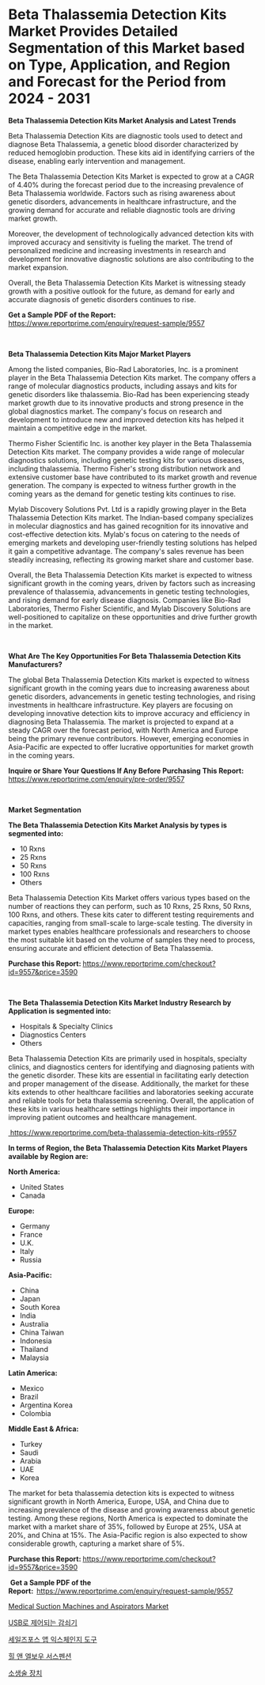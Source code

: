<p><h1>Beta Thalassemia Detection Kits Market Provides Detailed Segmentation of this Market based on Type, Application, and Region and Forecast for the Period from 2024 - 2031</h1></p><p><strong>Beta Thalassemia Detection Kits Market Analysis and Latest Trends</strong></p>
<p><p>Beta Thalassemia Detection Kits are diagnostic tools used to detect and diagnose Beta Thalassemia, a genetic blood disorder characterized by reduced hemoglobin production. These kits aid in identifying carriers of the disease, enabling early intervention and management.</p><p>The Beta Thalassemia Detection Kits Market is expected to grow at a CAGR of 4.40% during the forecast period due to the increasing prevalence of Beta Thalassemia worldwide. Factors such as rising awareness about genetic disorders, advancements in healthcare infrastructure, and the growing demand for accurate and reliable diagnostic tools are driving market growth.</p><p>Moreover, the development of technologically advanced detection kits with improved accuracy and sensitivity is fueling the market. The trend of personalized medicine and increasing investments in research and development for innovative diagnostic solutions are also contributing to the market expansion.</p><p>Overall, the Beta Thalassemia Detection Kits Market is witnessing steady growth with a positive outlook for the future, as demand for early and accurate diagnosis of genetic disorders continues to rise.</p></p>
<p><strong>Get a Sample PDF of the Report:&nbsp;</strong> <a href="https://www.reportprime.com/enquiry/request-sample/9557">https://www.reportprime.com/enquiry/request-sample/9557</a></p>
<p>&nbsp;</p>
<p><strong>Beta Thalassemia Detection Kits Major Market Players</strong></p>
<p><p>Among the listed companies, Bio-Rad Laboratories, Inc. is a prominent player in the Beta Thalassemia Detection Kits market. The company offers a range of molecular diagnostics products, including assays and kits for genetic disorders like thalassemia. Bio-Rad has been experiencing steady market growth due to its innovative products and strong presence in the global diagnostics market. The company's focus on research and development to introduce new and improved detection kits has helped it maintain a competitive edge in the market.</p><p>Thermo Fisher Scientific Inc. is another key player in the Beta Thalassemia Detection Kits market. The company provides a wide range of molecular diagnostics solutions, including genetic testing kits for various diseases, including thalassemia. Thermo Fisher's strong distribution network and extensive customer base have contributed to its market growth and revenue generation. The company is expected to witness further growth in the coming years as the demand for genetic testing kits continues to rise.</p><p>Mylab Discovery Solutions Pvt. Ltd is a rapidly growing player in the Beta Thalassemia Detection Kits market. The Indian-based company specializes in molecular diagnostics and has gained recognition for its innovative and cost-effective detection kits. Mylab's focus on catering to the needs of emerging markets and developing user-friendly testing solutions has helped it gain a competitive advantage. The company's sales revenue has been steadily increasing, reflecting its growing market share and customer base.</p><p>Overall, the Beta Thalassemia Detection Kits market is expected to witness significant growth in the coming years, driven by factors such as increasing prevalence of thalassemia, advancements in genetic testing technologies, and rising demand for early disease diagnosis. Companies like Bio-Rad Laboratories, Thermo Fisher Scientific, and Mylab Discovery Solutions are well-positioned to capitalize on these opportunities and drive further growth in the market.</p></p>
<p>&nbsp;</p>
<p><strong>What Are The Key Opportunities For Beta Thalassemia Detection Kits Manufacturers?</strong></p>
<p><p>The global Beta Thalassemia Detection Kits market is expected to witness significant growth in the coming years due to increasing awareness about genetic disorders, advancements in genetic testing technologies, and rising investments in healthcare infrastructure. Key players are focusing on developing innovative detection kits to improve accuracy and efficiency in diagnosing Beta Thalassemia. The market is projected to expand at a steady CAGR over the forecast period, with North America and Europe being the primary revenue contributors. However, emerging economies in Asia-Pacific are expected to offer lucrative opportunities for market growth in the coming years.</p></p>
<p><strong>Inquire or Share Your Questions If Any Before Purchasing This Report:</strong> <a href="https://www.reportprime.com/enquiry/pre-order/9557">https://www.reportprime.com/enquiry/pre-order/9557</a></p>
<p>&nbsp;</p>
<p><strong>Market Segmentation</strong></p>
<p><strong>The Beta Thalassemia Detection Kits Market Analysis by types is segmented into:</strong></p>
<p><ul><li>10 Rxns</li><li>25 Rxns</li><li>50 Rxns</li><li>100 Rxns</li><li>Others</li></ul></p>
<p><p>Beta Thalassemia Detection Kits Market offers various types based on the number of reactions they can perform, such as 10 Rxns, 25 Rxns, 50 Rxns, 100 Rxns, and others. These kits cater to different testing requirements and capacities, ranging from small-scale to large-scale testing. The diversity in market types enables healthcare professionals and researchers to choose the most suitable kit based on the volume of samples they need to process, ensuring accurate and efficient detection of Beta Thalassemia.</p></p>
<p><strong>Purchase this Report:&nbsp;</strong><a href="https://www.reportprime.com/checkout?id=9557&price=3590">https://www.reportprime.com/checkout?id=9557&price=3590</a></p>
<p>&nbsp;</p>
<p><strong>The Beta Thalassemia Detection Kits Market Industry Research by Application is segmented into:</strong></p>
<p><ul><li>Hospitals & Specialty Clinics</li><li>Diagnostics Centers</li><li>Others</li></ul></p>
<p><p>Beta Thalassemia Detection Kits are primarily used in hospitals, specialty clinics, and diagnostics centers for identifying and diagnosing patients with the genetic disorder. These kits are essential in facilitating early detection and proper management of the disease. Additionally, the market for these kits extends to other healthcare facilities and laboratories seeking accurate and reliable tools for beta thalassemia screening. Overall, the application of these kits in various healthcare settings highlights their importance in improving patient outcomes and healthcare management.</p></p>
<p><a href="https://www.reportprime.com/beta-thalassemia-detection-kits-r9557">&nbsp;https://www.reportprime.com/beta-thalassemia-detection-kits-r9557</a></p>
<p><strong>In terms of Region, the Beta Thalassemia Detection Kits Market Players available by Region are:</strong></p>
<p>
    <p> <strong> North America: </strong>
        <ul>
            <li>United States</li>
            <li>Canada</li>
        </ul>
        </p> 
    <p> <strong> Europe: </strong>
        <ul>
            <li>Germany</li>
            <li>France</li>
            <li>U.K.</li>
            <li>Italy</li>
            <li>Russia</li>
        </ul>
        </p> 
    <p> <strong> Asia-Pacific: </strong>
        <ul>
            <li>China</li>
            <li>Japan</li>
            <li>South Korea</li>
            <li>India</li>
            <li>Australia</li>
            <li>China Taiwan</li>
            <li>Indonesia</li>
            <li>Thailand</li>
            <li>Malaysia</li>
        </ul>
        </p> 
    <p> <strong> Latin America: </strong>
        <ul>
            <li>Mexico</li>
            <li>Brazil</li>
            <li>Argentina Korea</li>
            <li>Colombia</li>
        </ul>
        </p> 
    <p> <strong> Middle East & Africa: </strong>
        <ul>
            <li>Turkey</li>
            <li>Saudi</li>
            <li>Arabia</li>
            <li>UAE</li>
            <li>Korea</li>
        </ul>
    </p>
    </p>
<p><p>The market for beta thalassemia detection kits is expected to witness significant growth in North America, Europe, USA, and China due to increasing prevalence of the disease and growing awareness about genetic testing. Among these regions, North America is expected to dominate the market with a market share of 35%, followed by Europe at 25%, USA at 20%, and China at 15%. The Asia-Pacific region is also expected to show considerable growth, capturing a market share of 5%.</p></p>
<p><strong>Purchase this Report: </strong><a href="https://www.reportprime.com/checkout?id=9557&price=3590">https://www.reportprime.com/checkout?id=9557&price=3590</a></p>
<p>&nbsp;<strong>Get a Sample PDF of the Report:&nbsp;&nbsp;</strong><a href="https://www.reportprime.com/enquiry/request-sample/9557">https://www.reportprime.com/enquiry/request-sample/9557</a></p>
<p><strong></strong></p>
<p><p><a href="https://github.com/okotobwrhuteie/Market-Research-Report-List-3/blob/main/medical-suction-machines-and-aspirators-market.md">Medical Suction Machines and Aspirators Market</a></p><p><a href="https://github.com/jimahmed0511/Market-Research-Report-List-1/blob/main/8841518103798.md">USB로 제어되는 감쇠기</a></p><p><a href="https://medium.com/@eloisadavis47/salesforce-appexchange-%EB%8F%84%EA%B5%AC-%EC%8B%9C%EC%9E%A5-%EA%B7%9C%EB%AA%A8-%EC%A0%90%EC%9C%A0%EC%9C%A8-%EB%B0%8F-%ED%8A%B8%EB%A0%8C%EB%93%9C-%EB%B6%84%EC%84%9D-%EB%B3%B4%EA%B3%A0%EC%84%9C-%EC%B5%9C%EC%A2%85-%EC%82%AC%EC%9A%A9%EC%9E%90-%EB%8C%80%EA%B8%B0%EC%97%85-%EC%A4%91%EC%86%8C%EA%B8%B0%EC%97%85-300-%EB%AA%85-%EB%AF%B8%EB%A7%8C-%EC%9B%90%EB%A3%8C%EB%B3%84-%EB%B0%8F-2031-%EB%85%84%EA%B9%8C%EC%A7%80-f08841519279">세일즈포스 앱 익스체인지 도구</a></p><p><a href="https://github.com/ahmadrevanz10/Market-Research-Report-List-1/blob/main/4665940103814.md">힐 앤 엘보우 서스펜션</a></p><p><a href="https://medium.com/@hugofirst44/%EC%9D%91%EA%B8%89-%EC%B2%98%EC%B9%98-%EC%9E%A5%EC%B9%98-%EC%8B%9C%EC%9E%A5%EC%9D%98-%EC%8B%A0%ED%9D%A5-%ED%8A%B8%EB%A0%8C%EB%93%9C-2024%EB%85%84%EB%B6%80%ED%84%B0-2031%EB%85%84%EA%B9%8C%EC%A7%80%EC%9D%98-%EA%B8%80%EB%A1%9C%EB%B2%8C-%EC%A0%84%EB%A7%9D%EA%B3%BC-%EB%AF%B8%EB%9E%98-%EC%A0%84%EB%A7%9D-7b5ecdd5934e">소생술 장치</a></p></p>